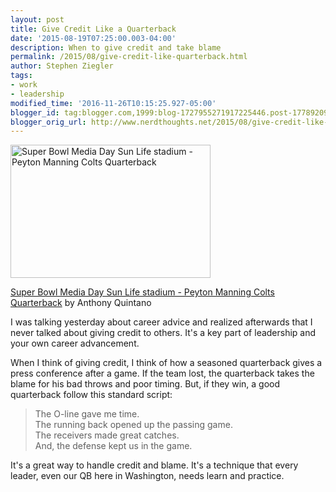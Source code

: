 ```yaml
---
layout: post
title: Give Credit Like a Quarterback
date: '2015-08-19T07:25:00.003-04:00'
description: When to give credit and take blame
permalink: /2015/08/give-credit-like-quarterback.html
author: Stephen Ziegler
tags:
- work
- leadership
modified_time: '2016-11-26T10:15:25.927-05:00'
blogger_id: tag:blogger.com,1999:blog-1727955271917225446.post-1778920929169844585
blogger_orig_url: http://www.nerdthoughts.net/2015/08/give-credit-like-quarterback.html
---
```


<a data-flickr-embed="true" href="https://www.flickr.com/photos/quintanomedia/4330080220/in/photolist-7ACMZw-8ahuKF-7Azsug-7AzhJk-7AzjVg-7Az8F4-7Azf5X-7ACHUw-7Az6di-7Azv2B-7AyVsv-7ACKHW-7Azci4-7ACQcu-7AznCt-7ADbkJ" title="Super Bowl Media Day Sun Life stadium - Peyton Manning Colts Quarterback"><img alt="Super Bowl Media Day Sun Life stadium - Peyton Manning Colts Quarterback" height="213" src="https://farm5.staticflickr.com/4060/4330080220_9e27b0f059_n.jpg" width="320" /></a>

[Super Bowl Media Day Sun Life stadium - Peyton Manning Colts Quarterback](https://www.flickr.com/photos/quintanomedia/4330080220/in/photolist-7ACMZw-8ahuKF-7Azsug-7AzhJk-7AzjVg-7Az8F4-7Azf5X-7ACHUw-7Az6di-7Azv2B-7AyVsv-7ACKHW-7Azci4-7ACQcu-7AznCt-7ADbkJ) by Anthony Quintano
	
	
I was talking yesterday about career advice and realized afterwards that I never talked about giving credit to others. It's a key part of leadership and your own career advancement.

When I think of giving credit, I think of how a seasoned quarterback gives a press conference after a game. If the team lost, the quarterback takes the blame for his bad throws and poor timing. But, if they win, a good quarterback follow this standard script:
> The O-line gave me time. <br/>
> The running back opened up the passing game. <br/>
> The receivers made great catches. <br/>
> And, the defense kept us in the game. <br/>

It's a great way to handle credit and blame. It's a technique that every leader, even our QB here in Washington, needs learn and practice. 
